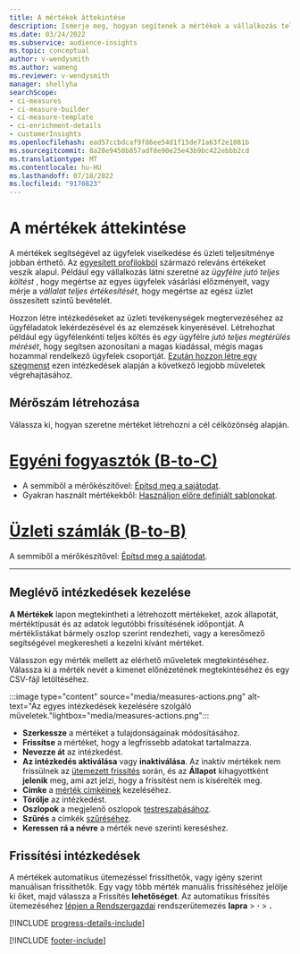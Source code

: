 ```yaml
---
title: A mértékek áttekintése
description: Ismerje meg, hogyan segítenek a mértékek a vállalkozás teljesítményének elemzésében és tükrözésében.
ms.date: 03/24/2022
ms.subservice: audience-insights
ms.topic: conceptual
author: v-wendysmith
ms.author: wameng
ms.reviewer: v-wendysmith
manager: shellyha
searchScope:
- ci-measures
- ci-measure-builder
- ci-measure-template
- ci-enrichment-details
- customerInsights
ms.openlocfilehash: ead57ccbdcaf9f86ee54d1f15de71a63f2e1081b
ms.sourcegitcommit: 8a28e9458b857adf8e90e25e43b9bc422ebbb2cd
ms.translationtype: MT
ms.contentlocale: hu-HU
ms.lasthandoff: 07/18/2022
ms.locfileid: "9170823"
---
```

# <a name="measures-overview"></a>A mértékek áttekintése

A mértékek segítségével az ügyfelek viselkedése és üzleti teljesítménye jobban érthető. Az [egyesített profilokból](data-unification.md) származó releváns értékeket veszik alapul. Például egy vállalkozás látni szeretné az *ügyfélre jutó teljes költést* , hogy megértse az egyes ügyfelek vásárlási előzményeit, vagy mérje a *vállalat teljes értékesítését*, hogy megértse az egész üzlet összesített szintű bevételét.

Hozzon létre intézkedéseket az üzleti tevékenységek megtervezéséhez az ügyféladatok lekérdezésével és az elemzések kinyerésével. Létrehozhat például egy ügyfélenkénti teljes költés és *egy* ügyfélre *jutó teljes megtérülés mérését*, hogy segítsen azonosítani a magas kiadással, mégis magas hozammal rendelkező ügyfelek csoportját. [Ezután hozzon létre egy szegmenst](segments.md) ezen intézkedések alapján a következő legjobb műveletek végrehajtásához.

## <a name="create-a-measure"></a>Mérőszám létrehozása

Válassza ki, hogyan szeretne mértéket létrehozni a cél célközönség alapján.

# <a name="individual-consumers-b-to-c"></a>[Egyéni fogyasztók (B-to-C)](#tab/b2c)

- A semmiből a mérőkészítővel: [Építsd meg a sajátodat](measure-builder.md).
- Gyakran használt mértékekből: [Használjon előre definiált sablonokat](measure-templates.md).

# <a name="business-accounts-b-to-b"></a>[Üzleti számlák (B-to-B)](#tab/b2b)

A semmiből a mérőkészítővel: [Építsd meg a sajátodat](measure-builder.md).

---

## <a name="manage-existing-measures"></a>Meglévő intézkedések kezelése

**A Mértékek** lapon megtekintheti a létrehozott mértékeket, azok állapotát, mértéktípusát és az adatok legutóbbi frissítésének időpontját. A mértéklistákat bármely oszlop szerint rendezheti, vagy a keresőmező segítségével megkeresheti a kezelni kívánt mértéket.

Válasszon egy mérték mellett az elérhető műveletek megtekintéséhez. Válassza ki a mérték nevét a kimenet előnézetének megtekintéséhez és egy CSV-fájl letöltéséhez.

:::image type="content" source="media/measures-actions.png" alt-text="Az egyes intézkedések kezelésére szolgáló műveletek."lightbox="media/measures-actions.png":::

- **Szerkessze** a mértéket a tulajdonságainak módosításához.
- **Frissítse** a mértéket, hogy a legfrissebb adatokat tartalmazza.
- **Nevezze át** az intézkedést.
- **Az intézkedés aktiválása** vagy **inaktiválása**. Az inaktív mértékek nem frissülnek az [ütemezett frissítés](system.md#schedule-tab) során, és az **Állapot** kihagyottként **jelenik** meg, ami azt jelzi, hogy a frissítést nem is kísérelték meg.
- **Címke** a [mérték címkéinek](work-with-tags-columns.md#manage-tags) kezeléséhez.
- **Törölje** az intézkedést.
- **Oszlopok** a megjelenő oszlopok [testreszabásához](work-with-tags-columns.md#customize-columns).
- **Szűrés** a címkék [szűréséhez](work-with-tags-columns.md#filter-on-tags).
- **Keressen rá a névre** a mérték neve szerinti kereséshez.

## <a name="refresh-measures"></a>Frissítési intézkedések

A mértékek automatikus ütemezéssel frissíthetők, vagy igény szerint manuálisan frissíthetők. Egy vagy több mérték manuális frissítéséhez jelölje ki őket, majd válassza a Frissítés **lehetőséget**. Az automatikus frissítés ütemezéséhez [lépjen a Rendszergazdai](system.md#schedule-tab) rendszerütemezés **lapra** > **·** > **.**

[!INCLUDE [progress-details-include](includes/progress-details-pane.md)]

[!INCLUDE [footer-include](includes/footer-banner.md)]
